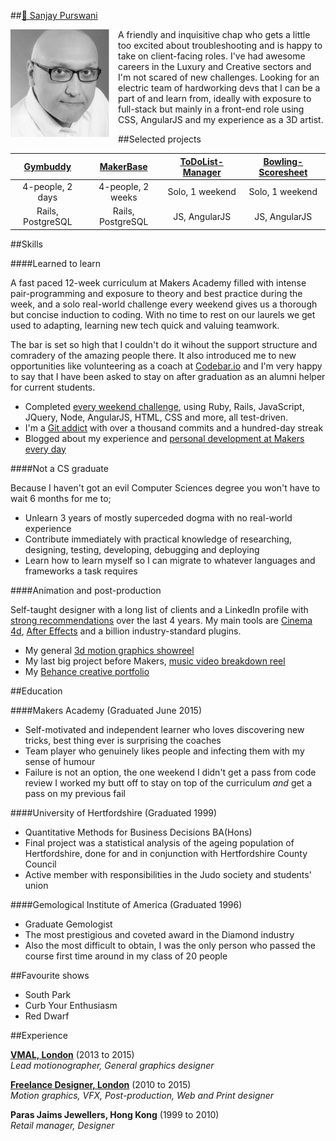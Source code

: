 ##[:email: Sanjay Purswani](mailto:sanjsanj@hotmail.com)

<img align="left" src="public/myFace_withMargin.jpg" width="172px">
 A friendly and inquisitive chap who gets a little too excited about troubleshooting and is happy to take on client-facing roles.  
I've had awesome careers in the Luxury and Creative sectors and I'm not scared of new challenges.  
Looking for an electric team of hardworking devs that I can be a part of and learn from, ideally with exposure to full-stack but mainly in a front-end role using CSS, AngularJS and my experience as a 3D artist.

##Selected projects

| [Gymbuddy](https://github.com/sanjsanj/gymbuddy#gym-buddy---a-listings-and-contact-website) | [MakerBase](https://github.com/Makerbase/makerbase#makerbase) | [ToDoList-Manager](https://github.com/sanjsanj/todo_challenge#todolist-manager) | [Bowling-Scoresheet](https://github.com/sanjsanj/bowling-challenge#bowling-challenge) |
| :---: | :---: | :---: | :---: |
| 4-people, 2 days | 4-people, 2 weeks | Solo, 1 weekend | Solo, 1 weekend |
| Rails, PostgreSQL | Rails, PostgreSQL | JS, AngularJS | JS, AngularJS |


##Skills

####Learned to learn

A fast paced 12-week curriculum at Makers Academy filled with intense pair-programming and exposure to theory and best practice during the week, and a solo real-world challenge every weekend gives us a thorough but concise induction to coding.  With no time to rest on our laurels we get used to adapting, learning new tech quick and valuing teamwork.

The bar is set so high that I couldn't do it wihout the support structure and comradery of the amazing people there.  It also introduced me to new opportunities like volunteering as a coach at [Codebar.io](http://www.codebar.io/) and I'm very happy to say that I have been asked to stay on after graduation as an alumni helper for current students.

- Completed [every weekend challenge](public/week12_stickers.JPG), using Ruby, Rails, JavaScript, JQuery, Node, AngularJS, HTML, CSS and more, all test-driven.  
- I'm a [Git addict](http://www.github.com/sanjsanj) with over a thousand commits and a hundred-day streak  
- Blogged about my experience and [personal development at Makers every day](http://sanjsanj.github.io)

####Not a CS graduate

Because I haven't got an evil Computer Sciences degree you won't have to wait 6 months for me to;

- Unlearn 3 years of mostly superceded dogma with no real-world experience  
- Contribute immediately with practical knowledge of researching, designing, testing, developing, debugging and deploying  
- Learn how to learn myself so I can migrate to whatever languages and frameworks a task requires

####Animation and post-production

Self-taught designer with a long list of clients and a LinkedIn profile with [strong recommendations](https://www.linkedin.com/in/sanjaypurswani#recommendations) over the last 4 years.  My main tools are [Cinema 4d](http://www.maxon.net/products/cinema-4d-studio/who-should-use-it.html), [After Effects](http://www.adobe.com/uk/products/aftereffects.html) and a billion industry-standard plugins.

- My general [3d motion graphics showreel](http://www.designsanj.com)  
- My last big project before Makers, [music video breakdown reel](https://vimeo.com/119332812?from=outro-embed)  
- My [Behance creative portfolio](https://www.behance.net/designsanj)

##Education

####Makers Academy (Graduated June 2015)

- Self-motivated and independent learner who loves discovering new tricks, best thing ever is surprising the coaches  
- Team player who genuinely likes people and infecting them with my sense of humour  
- Failure is not an option, the one weekend I didn't get a pass from code review I worked my butt off to stay on top of the curriculum *and* get a pass on my previous fail

####University of Hertfordshire (Graduated 1999)

- Quantitative Methods for Business Decisions BA(Hons)  
- Final project was a statistical analysis of the ageing population of Hertfordshire, done for and in conjunction with Hertfordshire County Council  
- Active member with responsibilities in the Judo society and students' union

####Gemological Institute of America  (Graduated 1996)

- Graduate Gemologist  
- The most prestigious and coveted award in the Diamond industry  
- Also the most difficult to obtain, I was the only person who passed the course first time around in my class of 20 people

##Favourite shows

- South Park
- Curb Your Enthusiasm
- Red Dwarf

##Experience

**[VMAL, London](http://vmal.co.uk/)** (2013 to 2015)  
*Lead motionographer, General graphics designer*

**[Freelance Designer, London](http://www.designsanj.com)** (2010 to 2015)  
*Motion graphics, VFX, Post-production, Web and Print designer*

**Paras Jaims Jewellers, Hong Kong** (1999 to 2010)  
*Retail manager, Designer*
